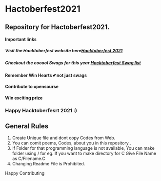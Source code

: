 # Hactoberfest2021

## Repository for Hactoberfest2021.

#### Important links
##### Visit the Hacktoberfest website here[Hacktoberfest 2021](https://hacktoberfest.digitalocean.com/)
##### Checkout the cooool Swags for this year [Hacktoberfest Swag list](https://hacktoberfestswaglist.com/)

#### Remember Win Hearts 💕 not just swags
#### Contribute to opensourse 
#### Win exciting prize
###  Happy Hacktoberfesrt 2021 :)

## General Rules
1. Create Unique file and dont copy Codes from Web.
2. You can comit poems, Codes, about you in this repository..
3. If Folder for that programming language is not available, You can make folder using /
for eg. If you want to make directory for C
Give File Name as C/Filename.C
4. Changing Readme File is Prohibited.

Happy Contributing

